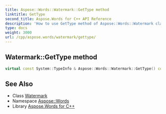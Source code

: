 ```yaml
---
title: Aspose::Words::Watermark::GetType method
linktitle: GetType
second_title: Aspose.Words for C++ API Reference
description: 'How to use GetType method of Aspose::Words::Watermark class in C++.'
type: docs
weight: 3000
url: /cpp/aspose.words/watermark/gettype/
---
```

## Watermark::GetType method




```cpp
virtual const System::TypeInfo & Aspose::Words::Watermark::GetType() const override
```

## See Also

* Class [Watermark](../)
* Namespace [Aspose::Words](../../)
* Library [Aspose.Words for C++](../../../)

